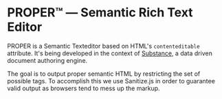 PROPER™ — Semantic Rich Text Editor
==================

PROPER is a Semantic Texteditor based on HTML's `contenteditable` attribute. It's being developed in the context of [Substance](http://github.com/michael/substance), a data driven document authoring engine.

The goal is to output proper semantic HTML by restricting the set of possible tags. To accomplish this we use Sanitize.js in order to guarantee valid output as browsers tend to mess up the markup. 